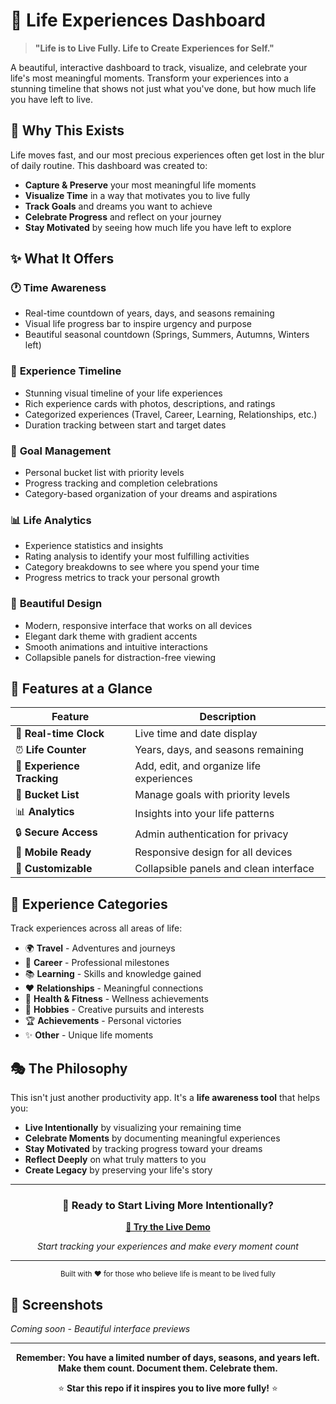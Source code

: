 # 🌟 Life Experiences Dashboard

> **"Life is to Live Fully. Life to Create Experiences for Self."**

A beautiful, interactive dashboard to track, visualize, and celebrate your life's most meaningful moments. Transform your experiences into a stunning timeline that shows not just what you've done, but how much life you have left to live.

## 🎯 Why This Exists

Life moves fast, and our most precious experiences often get lost in the blur of daily routine. This dashboard was created to:

- **Capture & Preserve** your most meaningful life moments
- **Visualize Time** in a way that motivates you to live fully
- **Track Goals** and dreams you want to achieve
- **Celebrate Progress** and reflect on your journey
- **Stay Motivated** by seeing how much life you have left to explore

## ✨ What It Offers

### 🕐 **Time Awareness**
- Real-time countdown of years, days, and seasons remaining
- Visual life progress bar to inspire urgency and purpose
- Beautiful seasonal countdown (Springs, Summers, Autumns, Winters left)

### 📖 **Experience Timeline**
- Stunning visual timeline of your life experiences
- Rich experience cards with photos, descriptions, and ratings
- Categorized experiences (Travel, Career, Learning, Relationships, etc.)
- Duration tracking between start and target dates

### 🎯 **Goal Management**
- Personal bucket list with priority levels
- Progress tracking and completion celebrations
- Category-based organization of your dreams and aspirations

### 📊 **Life Analytics**
- Experience statistics and insights
- Rating analysis to identify your most fulfilling activities
- Category breakdowns to see where you spend your time
- Progress metrics to track your personal growth

### 🎨 **Beautiful Design**
- Modern, responsive interface that works on all devices
- Elegant dark theme with gradient accents
- Smooth animations and intuitive interactions
- Collapsible panels for distraction-free viewing

## 🚀 Features at a Glance

| Feature | Description |
|---------|-------------|
| 🌅 **Real-time Clock** | Live time and date display |
| ⏰ **Life Counter** | Years, days, and seasons remaining |
| 📝 **Experience Tracking** | Add, edit, and organize life experiences |
| 🎯 **Bucket List** | Manage goals with priority levels |
| 📊 **Analytics** | Insights into your life patterns |
| 🔒 **Secure Access** | Admin authentication for privacy |
| 📱 **Mobile Ready** | Responsive design for all devices |
| 🎨 **Customizable** | Collapsible panels and clean interface |

## 🌈 Experience Categories

Track experiences across all areas of life:

- 🌍 **Travel** - Adventures and journeys
- 💼 **Career** - Professional milestones
- 📚 **Learning** - Skills and knowledge gained
- ❤️ **Relationships** - Meaningful connections
- 🏃 **Health & Fitness** - Wellness achievements
- 🎨 **Hobbies** - Creative pursuits and interests
- 🏆 **Achievements** - Personal victories
- ✨ **Other** - Unique life moments

## 🎭 The Philosophy

This isn't just another productivity app. It's a **life awareness tool** that helps you:

- **Live Intentionally** by visualizing your remaining time
- **Celebrate Moments** by documenting meaningful experiences
- **Stay Motivated** by tracking progress toward your dreams
- **Reflect Deeply** on what truly matters to you
- **Create Legacy** by preserving your life's story

---

<div align="center">

### 🌟 Ready to Start Living More Intentionally?

**[🚀 Try the Live Demo](https://your-demo-url.com)**

*Start tracking your experiences and make every moment count*

---

<sub>Built with ❤️ for those who believe life is meant to be lived fully</sub>

</div>

## 🎨 Screenshots

*Coming soon - Beautiful interface previews*

---

<div align="center">

**Remember: You have a limited number of days, seasons, and years left.**  
**Make them count. Document them. Celebrate them.**

⭐ **Star this repo if it inspires you to live more fully!** ⭐

</div>